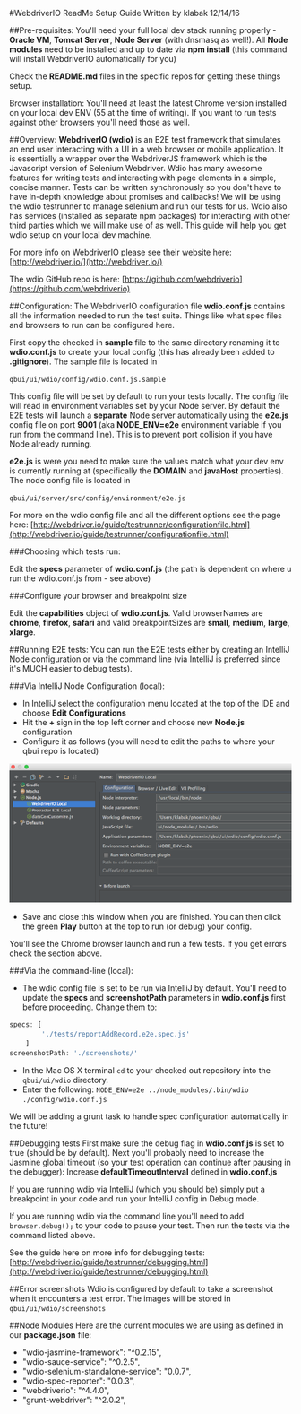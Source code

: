 #WebdriverIO ReadMe Setup Guide
Written by klabak 12/14/16

##Pre-requisites:
You'll need your full local dev stack running properly - **Oracle VM**, **Tomcat Server**, **Node Server** (with dnsmasq as well!).
All **Node modules** need to be installed and up to date via **npm install** (this command will install WebdriverIO automatically for you)

Check the **README.md** files in the specific repos for getting these things setup.

Browser installation: You'll need at least the latest Chrome version installed on your local dev ENV (55 at the time of writing). If you want to run tests against other browsers you'll need those as well. 

##Overview:
**WebdriverIO (wdio)** is an E2E test framework that simulates an end user interacting with a UI in a web browser or mobile application. 
It is essentially a wrapper over the WebdriverJS framework which is the Javascript version of Selenium Webdriver.
Wdio has many awesome features for writing tests and interacting with page elements in a simple, concise manner. 
Tests can be written synchronously so you don't have to have in-depth knowledge about promises and callbacks!
We will be using the wdio testrunner to manage selenium and run our tests for us. Wdio also has services (installed as separate npm packages) for interacting with other third parties which we will make use of as well.
This guide will help you get wdio setup on your local dev machine.

For more info on WebdriverIO please see their website here: [http://webdriver.io/](http://webdriver.io/)

The wdio GitHub repo is here: [https://github.com/webdriverio](https://github.com/webdriverio)

##Configuration:
The WebdriverIO configuration file **wdio.conf.js** contains all the information needed to run the test suite. 
Things like what spec files and browsers to run can be configured here. 

First copy the checked in **sample** file to the same directory renaming it to **wdio.conf.js** to create your local config (this has already been added to **.gitignore**). The sample file is located in

`qbui/ui/wdio/config/wdio.conf.js.sample`

This config file will be set by default to run your tests locally. The config file will read in environment variables set by your Node server.
By default the E2E tests will launch a **separate** Node server automatically using the **e2e.js** config file on port **9001** (aka **NODE_ENV=e2e** environment variable if you run from the command line).
This is to prevent port collision if you have Node already running. 

**e2e.js** is were you need to make sure the values match what your dev env is currently running at (specifically the **DOMAIN** and **javaHost** properties). The node config file is located in

`qbui/ui/server/src/config/environment/e2e.js`

For more on the wdio config file and all the different options see the page here: [http://webdriver.io/guide/testrunner/configurationfile.html](http://webdriver.io/guide/testrunner/configurationfile.html)

###Choosing which tests run:

Edit the **specs** parameter of **wdio.conf.js** (the path is dependent on where u run the wdio.conf.js from - see above)

###Configure your browser and breakpoint size

Edit the **capabilities** object of **wdio.conf.js**. Valid browserNames are **chrome**, **firefox**, **safari** and valid breakpointSizes are **small**, **medium**, **large**, **xlarge**.


##Running E2E tests:
You can run the E2E tests either by creating an IntelliJ Node configuration or via the command line (via IntelliJ is preferred since it's MUCH easier to debug tests).

###Via IntelliJ Node Configuration (local):
* In IntelliJ select the configuration menu located at the top of the IDE and choose **Edit Configurations**
* Hit the **+** sign in the top left corner and choose new **Node.js** configuration
* Configure it as follows (you will need to edit the paths to where your qbui repo is located)

![wdioIntellijConfig.png](wdioIntellijConfig.png)


* Save and close this window when you are finished. You can then click the green **Play** button at the top to run (or debug) your config.

You’ll see the Chrome browser launch and run a few tests. If you get errors check the section above.


###Via the command-line (local):
* The wdio config file is set to be run via IntelliJ by default. You'll need to update the **specs** and **screenshotPath** parameters in **wdio.conf.js** first before proceeding. Change them to: 
``` javascript
specs: [
        './tests/reportAddRecord.e2e.spec.js'
    ]
screenshotPath: './screenshots/'
```

* In the Mac OS X terminal `cd` to your checked out repository into the `qbui/ui/wdio` directory.
* Enter the following: 
`NODE_ENV=e2e ../node_modules/.bin/wdio ./config/wdio.conf.js`

We will be adding a grunt task to handle spec configuration automatically in the future!


##Debugging tests
First make sure the debug flag in **wdio.conf.js** is set to true (should be by default).
Next you'll probably need to increase the Jasmine global timeout (so your test operation can continue after pausing in the debugger): Increase **defaultTimeoutInterval** defined in **wdio.conf.js**

If you are running wdio via IntelliJ (which you should be) simply put a breakpoint in your code and run your IntelliJ config in Debug mode.

If you are running wdio via the command line you'll need to add `browser.debug();` to your code to pause your test. Then run the tests via the command listed above.

See the guide here on more info for debugging tests:
[http://webdriver.io/guide/testrunner/debugging.html](http://webdriver.io/guide/testrunner/debugging.html)


##Error screenshots
Wdio is configured by default to take a screenshot when it encounters a test error. The images will be stored in `qbui/ui/wdio/screenshots`


##Node Modules
Here are the current modules we are using as defined in our **package.json** file:

* "wdio-jasmine-framework": "^0.2.15",
* "wdio-sauce-service": "^0.2.5",
* "wdio-selenium-standalone-service": "0.0.7",
* "wdio-spec-reporter": "0.0.3",
* "webdriverio": "^4.4.0",
* "grunt-webdriver": "^2.0.2",